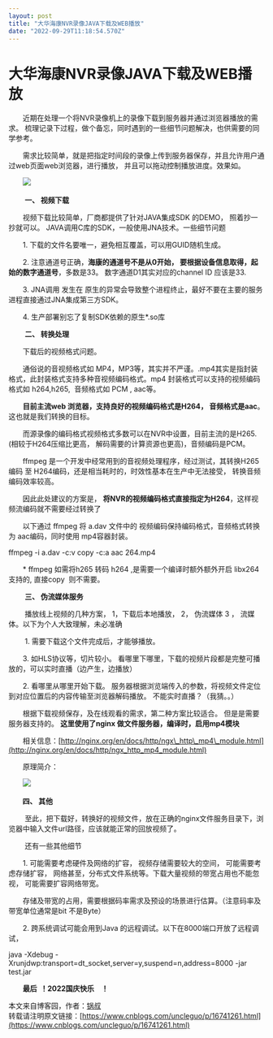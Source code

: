 ```yaml
---
layout: post
title: "大华海康NVR录像JAVA下载及WEB播放"
date: "2022-09-29T11:18:54.570Z"
---
```

大华海康NVR录像JAVA下载及WEB播放
=====================

　　近期在处理一个将NVR录像机上的录像下载到服务器并通过浏览器播放的需求。 梳理记录下过程，做个备忘，同时遇到的一些细节问题解决，也供需要的同学参考。

　　需求比较简单，就是把指定时间段的录像上传到服务器保存，并且允许用户通过web页面web浏览器，进行播放， 并且可以拖动控制播放进度。效果如。

　　![](https://img2022.cnblogs.com/blog/2753310/202209/2753310-20220929134638334-1989225686.png)

　　 **一、 视频下载**

　　视频下载比较简单，厂商都提供了针对JAVA集成SDK 的DEMO， 照着抄一抄就可以。 JAVA调用C库的SDK，一般使用JNA技术。一些细节问题

　　1. 下载的文件名要唯一，避免相互覆盖，可以用GUID随机生成。

　　2. 注意通道号正确，**海康的通道号不是从0开始， 要根据设备信息取得，起始的数字通道号**，多数是33。 数字通道D1其实对应的channel ID 应该是33.

　　3. JNA调用 发生在 原生的异常会导致整个进程终止，最好不要在主要的服务进程直接通过JNA集成第三方SDK。

　　4. 生产部署别忘了复制SDK依赖的原生\*.so库

　　 **二、 转换处理**

　　下载后的视频格式问题。

　　通俗说的音视频格式如 MP4，MP3等，其实并不严谨。.mp4其实是指封装格式，此封装格式支持多种音视频编码格式。mp4 封装格式可以支持的视频编码格式如 h264,h265,  音频格式如 PCM , aac等。

　　**目前主流web 浏览器，支持良好的视频编码格式是H264， 音频格式是aac**。 这也就是我们转换的目标。

　　而源录像的编码格式视频格式多数可以在NVR中设置，目前主流的是H265.(相较于H264压缩比更高， 解码需要的计算资源也更高)，音频编码是PCM。

　　ffmpeg 是一个开发中经常用到的音视频处理程序，经过测试，其转换H265编码 至 H264编码，还是相当耗时的，时效性基本在生产中无法接受， 转换音频编码效率较高。

　　因此此处建议的方案是， **将NVR的视频编码格式直接指定为H264**，这样视频流编码就不需要经过转换了

　　以下通过 ffmpeg 将 a.dav 文件中的 视频编码保持编码格式，音频格式转换为 aac编码，同时使用 mp4容器封装。

ffmpeg -i a.dav  -c:v copy -c:a aac 264.mp4

　　\* ffmpeg 如需将h265 转码 h264 ,是需要一个编译时额外额外开启 libx264 支持的, 直接copy  则不需要。

　　 **三、 伪流媒体服务**

　　 播放线上视频的几种方案， 1，下载后本地播放， 2， 伪流媒体 3 ， 流媒体。以下为个人大致理解，未必准确

　　 1. 需要下载这个文件完成后，才能够播放。 

　　3. 如HLS协议等，切片较小。 看哪里下哪里，下载的视频片段都是完整可播放的，可以实时直播（边产生，边播放）

　　2. 看哪里从哪里开始下载。 服务器根据浏览端传入的参数，将视频文件定位到对应位置后的内容传输至浏览器解码播放。 不能实时直播？（我猜。。）

　　根据下载视频保存，及在线观看的需求，第二种方案比较适合。 但是是需要服务器支持的。 **这里使用了nginx 做文件服务器，编译时，启用mp4模块**

　　相关信息：[http://nginx.org/en/docs/http/ngx\_http\_mp4\_module.html](http://nginx.org/en/docs/http/ngx_http_mp4_module.html)

　　原理简介：

　　![](https://img2022.cnblogs.com/blog/2753310/202209/2753310-20220929152041939-514434370.png)　　

       **四、 其他**

　　 至此，把下载好，转换好的视频文件，放在正确的nginx文件服务目录下，浏览器中输入文件url路径，应该就能正常的回放视频了。

　　 还有一些其他细节

　　1. 可能需要考虑硬件及网络的扩容， 视频存储需要较大的空间， 可能需要考虑存储扩容， 网络甚至，分布式文件系统等。下载大量视频的带宽占用也不能忽视， 可能需要扩容网络带宽。

　　存储及带宽的占用，需要根据码率需求及预设的场景进行估算。（注意码率及带宽单位通常是bit 不是Byte）

　　2. 跨系统调试可能会用到Java 的远程调试。以下在8000端口开放了远程调试，　　

java -Xdebug -Xrunjdwp:transport=dt\_socket,server=y,suspend=n,address=8000 -jar  test.jar

　　**最后  ！2022国庆快乐　！**

本文来自博客园，作者：[锅叔](https://www.cnblogs.com/uncleguo/)  
转载请注明原文链接：[https://www.cnblogs.com/uncleguo/p/16741261.html](https://www.cnblogs.com/uncleguo/p/16741261.html)